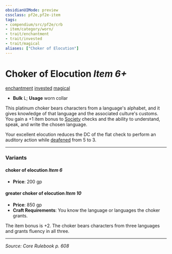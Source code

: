 ```yaml
---
obsidianUIMode: preview
cssclass: pf2e,pf2e-item
tags:
- compendium/src/pf2e/crb
- item/category/worn/
- trait/enchantment
- trait/invested
- trait/magical
aliases: ["Choker of Elocution"]
---
```

# Choker of Elocution *Item 6+*  
[enchantment](enchantment.md "Enchantment School Trait")  [invested](invested.md "Invested Item Trait")  [magical](magical.md "Magical Item Trait")  

- **Bulk** L; **Usage** worn collar

This platinum choker bears characters from a language's alphabet, and it gives knowledge of that language and the associated culture's customs. You gain a +1 item bonus to [Society](skills.md#Society) checks and the ability to understand, speak, and write the chosen language.

Your excellent elocution reduces the DC of the flat check to perform an auditory action while [deafened](conditions.md#Deafened) from 5 to 3.

---

### Variants

#### choker of elocution *Item 6*

- **Price**: 200 gp

#### greater choker of elocution *Item 10*

- **Price**: 850 gp
- **Craft Requirements**: You know the language or languages the choker grants.

The item bonus is +2. The choker bears characters from three languages and grants fluency in all three.

---
*Source: Core Rulebook p. 608*